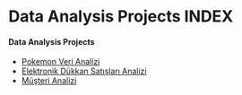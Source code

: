 # Data Analysis Projects INDEX #

#### Data Analysis Projects ####
- [Pokemon Veri Analizi](pokemon/)
- [Elektronik Dükkan Satışları Analizi](electronic-store-sales/)
- [Müşteri Analizi](customer/)
